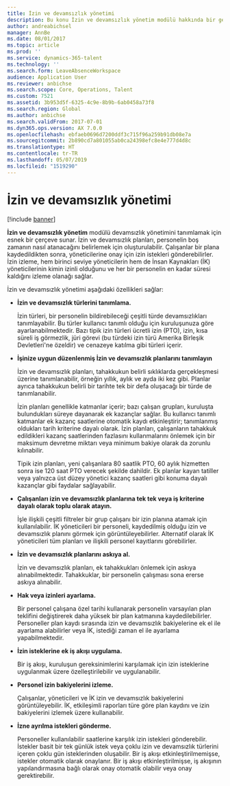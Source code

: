 ```yaml
---
title: İzin ve devamsızlık yönetimi
description: Bu konu İzin ve devamsızlık yönetim modülü hakkında bir genel bakış sağlar.
author: andreabichsel
manager: AnnBe
ms.date: 08/01/2017
ms.topic: article
ms.prod: ''
ms.service: dynamics-365-talent
ms.technology: ''
ms.search.form: LeaveAbsenceWorkspace
audience: Application User
ms.reviewer: anbichse
ms.search.scope: Core, Operations, Talent
ms.custom: 7521
ms.assetid: 3b953d5f-6325-4c9e-8b9b-6ab0458a73f8
ms.search.region: Global
ms.author: anbichse
ms.search.validFrom: 2017-07-01
ms.dyn365.ops.version: AX 7.0.0
ms.openlocfilehash: ebfaeb0696d7200ddf3c715f96a259b91db08e7a
ms.sourcegitcommit: 2b890cd7a801055ab0ca24398efc8e4e777d4d8c
ms.translationtype: HT
ms.contentlocale: tr-TR
ms.lasthandoff: 05/07/2019
ms.locfileid: "1519290"
---
```

# <a name="leave-and-absence-management"></a>İzin ve devamsızlık yönetimi

[!include [banner](includes/banner.md)]

**İzin ve devamsızlık yönetim** modülü devamsızlık yönetimini tanımlamak için esnek bir çerçeve sunar. İzin ve devamsızlık planları, personelin boş zamanın nasıl atanacağını belirlemek için oluşturulabilir. Çalışanlar bir plana kaydedildikten sonra, yöneticilerine onay için izin istekleri gönderebilirler. İzin izleme, hem birinci seviye yöneticilerin hem de İnsan Kaynakları (İK) yöneticilerinin kimin izinli olduğunu ve her bir personelin en kadar süresi kaldığını izleme olanağı sağlar.  

İzin ve devamsızlık yönetimi aşağıdaki özellikleri sağlar: 

- **İzin ve devamsızlık türlerini tanımlama.**

    İzin türleri, bir personelin bildirebileceği çeşitli türde devamsızlıkları tanımlayabilir. Bu türler kullanıcı tanımlı olduğu için kuruluşunuza göre ayarlanabilmektedir. Bazı tipik izin türleri ücretli izin (PTO), izin, kısa süreli iş görmezlik, jüri görevi (bu türdeki izin türü Amerika Birleşik Devletleri'ne özeldir) ve cenazeye katılma gibi türleri içerir. 

- **İşinize uygun düzenlenmiş İzin ve devamsızlık planlarını tanımlayın**

    İzin ve devamsızlık planları, tahakkukun belirli sıklıklarda gerçekleşmesi üzerine tanımlanabilir, örneğin yıllık, aylık ve ayda iki kez gibi. Planlar ayrıca tahakkukun belirli bir tarihte tek bir defa oluşacağı bir türde de tanımlanabilir. 

    İzin planları genellikle katmanlar içerir; bazı çalışan grupları, kuruluşta bulundukları süreye dayanarak ek kazançlar sağlar. Bu kullanıcı tanımlı katmanlar ek kazanç saatlerine otomatik kaydı etkinleştirir; tanımlanmış oldukları tarih kriterine dayalı olarak. İzin planları, çalışanların tahakkuk edildikleri kazanç saatlerinden fazlasını kullanmalarını önlemek için bir maksimum devretme miktarı veya minimum bakiye olarak da zorunlu kılınabilir. 

    Tipik izin planları, yeni çalışanlara 80 saatlik PTO, 60 aylık hizmetten sonra ise 120 saat PTO verecek şekilde dahildir. Ek planlar kayan tatiller veya yalnızca üst düzey yönetici kazanç saatleri gibi konuma dayalı kazançlar gibi faydalar sağlayabilir.

- **Çalışanları izin ve devamsızlık planlarına tek tek veya iş kriterine dayalı olarak toplu olarak atayın.**

    İşle ilişkili çeşitli filtreler bir grup çalışanı bir izin planına atamak için kullanılabilir. İK yöneticileri bir personeli, kaydedilmiş olduğu izin ve devamsızlık planını görmek için görüntüleyebilirler. Alternatif olarak İK yöneticileri tüm planları ve ilişkili personel kayıtlarını görebilirler.

- **İzin ve devamsızlık planlarını askıya al.**

    İzin ve devamsızlık planları, ek tahakkukları önlemek için askıya alınabilmektedir. Tahakkuklar, bir personelin çalışması sona ererse askıya alınabilir.  

- **Hak veya izinleri ayarlama.**

    Bir personel çalışana özel tarihi kullanarak personelin varsayılan plan teklifini değiştirerek daha yüksek bir plan katmanına kaydedilebilirler. Personeller plan kaydı sırasında izin ve devamsızlık bakiyelerine ek el ile ayarlama alabilirler veya İK, istediği zaman el ile ayarlama yapabilmektedir. 

- **İzin isteklerine ek iş akışı uygulama.**

     Bir iş akışı, kuruluşun gereksinimlerini karşılamak için izin isteklerine uygulanmak üzere özelleştirilebilir ve uygulanabilir.  

- **Personel izin bakiyelerini izleme.**

    Çalışanlar, yöneticileri ve İK izin ve devamsızlık bakiyelerini görüntüleyebilir. İK, etkileşimli raporları türe göre plan kaydını ve izin bakiyelerini izlemek üzere kullanabilir. 

- **İzne ayrılma istekleri gönderme.**

    Personeller kullanılabilir saatlerine karşılık izin istekleri gönderebilir. İstekler basit bir tek günlük istek veya çoklu izin ve devamsızlık türlerini içeren çoklu gün isteklerinden oluşabilir. Bir iş akışı etkinleştirilmemişse, istekler otomatik olarak onaylanır. Bir iş akışı etkinleştirilmişse, iş akışının yapılandırmasına bağlı olarak onay otomatik olabilir veya onay gerektirebilir.

